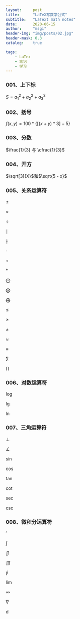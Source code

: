 ```yaml
---
layout:     post
title:      "LaTeX写数学公式"
subtitle:   "LaText math notes"
date:       2020-06-15
author:     "msgi"
header-img: "img/posts/02.jpg"
header-mask: 0.3
catalog:    true

tags:
    - LaTex
    - 笔记
    - 学习
---
```


### 001、上下标

$S=a_{1}^2+a_{2}^2+a_{3}^2$

### 002、括号

$f(x, y) = 100 * \lbrace[(x + y) * 3] - 5\rbrace$

### 003、分数

$\frac{1}{3} 与 \cfrac{1}{3}$

### 004、开方

$\sqrt[3]{X}$和$\sqrt{5 - x}$

### 005、关系运算符

$\pm$

$\times$

$\div$

$\mid$

$\nmid$

$\cdot$

$\circ$

$\ast$

$\bigodot$

$\bigotimes$

$\bigoplus$

$\leq$

$\geq$

$\neq$

$\approx$

$\equiv$

$\sum$

$\prod$

### 006、对数运算符

$\log$

$\lg$

$\ln$

### 007、三角运算符

$\bot$

$\angle$

$\sin$

$\cos$

$\tan$

$\cot$

$\sec$

$\csc$

### 008、微积分运算符

$\prime$

$\int$

$\iint$

$\iiint$

$\oint$

$\lim$

$\infty$

$\nabla$

$\mathrm{d}$